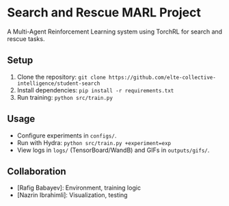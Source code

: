 # Search and Rescue MARL Project
A Multi-Agent Reinforcement Learning system using TorchRL for search and rescue tasks.

## Setup
1. Clone the repository: `git clone https://github.com/elte-collective-intelligence/student-search`
2. Install dependencies: `pip install -r requirements.txt`
3. Run training: `python src/train.py`

## Usage
- Configure experiments in `configs/`.
- Run with Hydra: `python src/train.py +experiment=exp`
- View logs in `logs/` (TensorBoard/WandB) and GIFs in `outputs/gifs/`.

## Collaboration
- [Rafig Babayev]: Environment, training logic
- [Nazrin Ibrahimli]: Visualization, testing